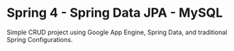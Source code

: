 Spring 4 - Spring Data JPA - MySQL
==================

Simple CRUD project using Google App Engine, Spring Data, and traditional Spring Configurations.
